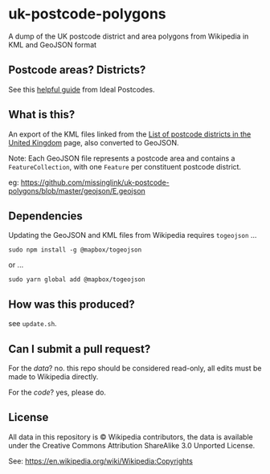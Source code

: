 
# uk-postcode-polygons

A dump of the UK postcode district and area polygons from Wikipedia in KML and GeoJSON format

## Postcode areas? Districts?

See this [helpful guide](https://ideal-postcodes.co.uk/guides/uk-postcode-format) from Ideal Postcodes.

## What is this?

An export of the KML files linked from the [List of postcode districts in the United Kingdom](https://en.wikipedia.org/w/index.php?title=List_of_postcode_districts_in_the_United_Kingdom) page, also converted to GeoJSON.

Note: Each GeoJSON file represents a postcode area and contains a `FeatureCollection`, with one `Feature` per constituent postcode district.

eg: https://github.com/missinglink/uk-postcode-polygons/blob/master/geojson/E.geojson

## Dependencies

Updating the GeoJSON and KML files from Wikipedia requires `togeojson` ...

```
sudo npm install -g @mapbox/togeojson
```

or ...

```
sudo yarn global add @mapbox/togeojson
````

## How was this produced?

see `update.sh`.

## Can I submit a pull request?

For the _data_? no. this repo should be considered read-only, all edits must be made to Wikipedia directly.

For the _code_? yes, please do.

## License

All data in this repository is © Wikipedia contributors, the data is available under the Creative Commons Attribution ShareAlike 3.0 Unported License.

See: https://en.wikipedia.org/wiki/Wikipedia:Copyrights
